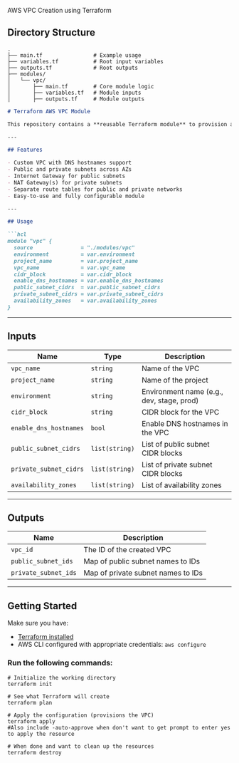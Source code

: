 AWS VPC Creation using Terraform
## Directory Structure

```
.
├── main.tf                # Example usage
├── variables.tf           # Root input variables
├── outputs.tf             # Root outputs
├── modules/
│   └── vpc/
│       ├── main.tf        # Core module logic
│       ├── variables.tf   # Module inputs
│       ├── outputs.tf     # Module outputs
```
````markdown
# Terraform AWS VPC Module

This repository contains a **reusable Terraform module** to provision a complete VPC infrastructure in AWS. It automates the setup of a VPC, public and private subnets across multiple availability zones, internet and NAT gateways, and route tables.

---

## Features

- Custom VPC with DNS hostnames support
- Public and private subnets across AZs
- Internet Gateway for public subnets
- NAT Gateway(s) for private subnets
- Separate route tables for public and private networks
- Easy-to-use and fully configurable module

---

## Usage

```hcl
module "vpc" {
  source               = "./modules/vpc"
  environment          = var.environment
  project_name         = var.project_name
  vpc_name             = var.vpc_name
  cidr_block           = var.cidr_block
  enable_dns_hostnames = var.enable_dns_hostnames
  public_subnet_cidrs  = var.public_subnet_cidrs
  private_subnet_cidrs = var.private_subnet_cidrs
  availability_zones   = var.availability_zones
}
````

---

## Inputs

| Name                   | Type           | Description                               |
| ---------------------- | -------------- | ----------------------------------------- |
| `vpc_name`             | `string`       | Name of the VPC                           |
| `project_name`         | `string`       | Name of the project                       |
| `environment`          | `string`       | Environment name (e.g., dev, stage, prod) |
| `cidr_block`           | `string`       | CIDR block for the VPC                    |
| `enable_dns_hostnames` | `bool`         | Enable DNS hostnames in the VPC           |
| `public_subnet_cidrs`  | `list(string)` | List of public subnet CIDR blocks         |
| `private_subnet_cidrs` | `list(string)` | List of private subnet CIDR blocks        |
| `availability_zones`   | `list(string)` | List of availability zones                |

---

## Outputs

| Name                 | Description                        |
| -------------------- | ---------------------------------- |
| `vpc_id`             | The ID of the created VPC          |
| `public_subnet_ids`  | Map of public subnet names to IDs  |
| `private_subnet_ids` | Map of private subnet names to IDs |

---

## Getting Started

Make sure you have:

* [Terraform installed](https://developer.hashicorp.com/terraform/downloads)
* AWS CLI configured with appropriate credentials:
  `aws configure`

### Run the following commands:

```
# Initialize the working directory
terraform init
```

```
# See what Terraform will create
terraform plan
```

```
# Apply the configuration (provisions the VPC) 
terraform apply 
#Also include -auto-approve when don't want to get prompt to enter yes to apply the resource
```

```
# When done and want to clean up the resources
terraform destroy
```
